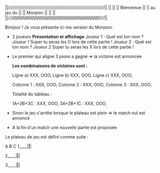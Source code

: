 ||*///////////////////////////////////////////////////////////////*||
||                                                                 ||
||                          Bienvenue                              ||
||                          au jeu du                              ||
||                           Morpion                               ||
||                                                                 ||
||*///**/////////////////////////////////////////////////////**///*||

Bonjour ! Je vous présente ici ma version du Morpion.

- 2 joueurs
    **Présentation et affichage**
      Joueur 1 : Quel est ton nom ?
        *Joueur 1*
        Super tu seras les O lors de cette partie !
      Joueur 2 : Quel est ton nom ?
        *Joueur 2*
        Super tu seras les X lors de cette partie !

- Le premier qui aligne 3 pions a gagné => la victoire est annoncée

    **Les combinaisons de victoires sont :**

    Ligne a) XXX, OOO,
    Ligne b) XXX, OOO,
    Ligne c) XXX, OOO,

    Colonne 1 : XXX, OOO,
    Colonne 2 : XXX, OOO,
    Colonne 3 : XXX, OOO,

    Totalité du tableau :

    1A+2B+3C : XXX, OOO,
    3A+2B+1C : XXX, OOO,

- Sinon le jeu s'arrête lorsque le plateau est plein => le match nul est annoncé

- A la fin d'un match une nouvelle partie est proposée


Le plateau de jeu est défini comme suite :

   A     B     C
1____|____|____|

2____|____|____|

3____|____|____|
